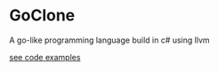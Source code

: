 # GoClone
A go-like programming language build in c# using llvm

[see code examples](https://github.com/Redninja106/GoClone/tree/master/GoClone/code)
